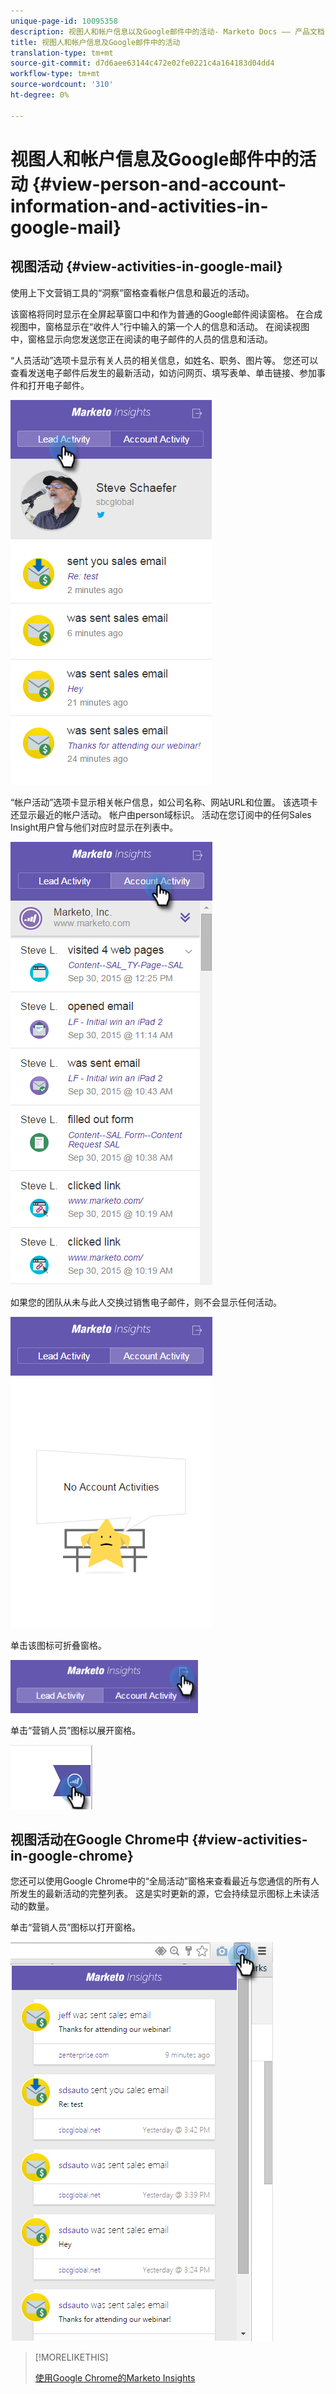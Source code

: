 ```yaml
---
unique-page-id: 10095358
description: 视图人和帐户信息以及Google邮件中的活动- Marketo Docs —— 产品文档
title: 视图人和帐户信息及Google邮件中的活动
translation-type: tm+mt
source-git-commit: d7d6aee63144c472e02fe0221c4a164183d04dd4
workflow-type: tm+mt
source-wordcount: '310'
ht-degree: 0%

---
```



# 视图人和帐户信息及Google邮件中的活动 {#view-person-and-account-information-and-activities-in-google-mail}

## 视图活动 {#view-activities-in-google-mail}

使用上下文营销工具的“洞察”窗格查看帐户信息和最近的活动。

该窗格将同时显示在全屏起草窗口中和作为普通的Google邮件阅读窗格。 在合成视图中，窗格显示在“收件人”行中输入的第一个人的信息和活动。 在阅读视图中，窗格显示向您发送您正在阅读的电子邮件的人员的信息和活动。

“人员活动”选项卡显示有关人员的相关信息，如姓名、职务、图片等。 您还可以查看发送电子邮件后发生的最新活动，如访问网页、填写表单、单击链接、参加事件和打开电子邮件。

![](assets/1.png)

“帐户活动”选项卡显示相关帐户信息，如公司名称、网站URL和位置。 该选项卡还显示最近的帐户活动。 帐户由person域标识。 活动在您订阅中的任何Sales Insight用户曾与他们对应时显示在列表中。

![](assets/2.png)

如果您的团队从未与此人交换过销售电子邮件，则不会显示任何活动。

![](assets/3.png)

单击该图标可折叠窗格。

![](assets/4.png)

单击“营销人员”图标以展开窗格。

![](assets/image2015-10-6-15-3a43-3a22.png)

## 视图活动在Google Chrome中 {#view-activities-in-google-chrome}

您还可以使用Google Chrome中的“全局活动”窗格来查看最近与您通信的所有人所发生的最新活动的完整列表。 这是实时更新的源，它会持续显示图标上未读活动的数量。

单击“营销人员”图标以打开窗格。

![](assets/image2015-10-6-15-3a32-3a52.png)

>[!MORELIKETHIS]
>
>[使用Google Chrome的Marketo Insights](using-marketo-insights-for-google-chrome.md)

